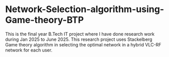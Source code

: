# Network-Selection-algorithm-using-Game-theory-BTP
This is the final year B.Tech IT project where I have done research work during Jan 2025 to June 2025. This research project uses Stackelberg Game theory algorithm in selecting the optimal network in a hybrid VLC-RF network for each user.
